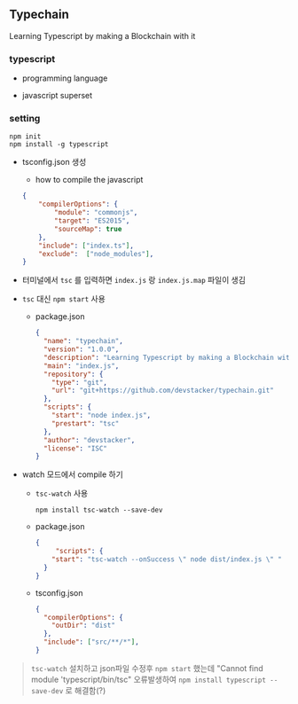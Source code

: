 ## Typechain

Learning Typescript by making a Blockchain with it



### typescript

- programming language

- javascript superset



### setting

```shell
npm init
npm install -g typescript
```

- tsconfig.json 생성

  - how to compile the javascript

  ```json
  {
      "compilerOptions": {
          "module": "commonjs",
          "target": "ES2015",
          "sourceMap": true
      },
      "include": ["index.ts"],
      "exclude":  ["node_modules"],
  }
  ```

  

- 터미널에서 `tsc` 를 입력하면 `index.js` 랑 `index.js.map` 파일이 생김

- `tsc` 대신 `npm start` 사용

  - package.json

    ```json
    {
      "name": "typechain",
      "version": "1.0.0",
      "description": "Learning Typescript by making a Blockchain with it",
      "main": "index.js",
      "repository": {
        "type": "git",
        "url": "git+https://github.com/devstacker/typechain.git"
      },
      "scripts": {
        "start": "node index.js",
        "prestart": "tsc"
      },
      "author": "devstacker",
      "license": "ISC"
    }
    
    ```

-  watch 모드에서 compile 하기
     - `tsc-watch` 사용

        ```shell
        npm install tsc-watch --save-dev
        ```

     - package.json

       ```json
       {
            "scripts": {
           "start": "tsc-watch --onSuccess \" node dist/index.js \" "
         }
       }
       ```

     - tsconfig.json

       ```json
       {
         "compilerOptions": {
           "outDir": "dist"
         },
         "include": ["src/**/*"],
       }
       ```

  

  > `tsc-watch` 설치하고 json파일 수정후 `npm start` 했는데 "Cannot find module 'typescript/bin/tsc" 오류발생하여  `npm install typescript --save-dev` 로 해결함(?)